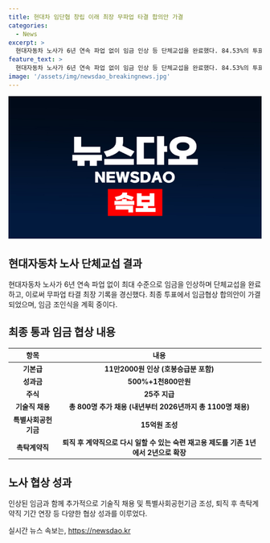 ```yaml
---
title: 현대차 임단협 창립 이래 최장 무파업 타결 합의안 가결
categories:
  - News
excerpt: >
  현대자동차 노사가 6년 연속 파업 없이 임금 인상 등 단체교섭을 완료했다. 84.53%의 투표율로 58.93%가 찬성하여 임금협상 합의안이 승인되었다. 이에 따라 기본급은 11만2000원으로 인상되고, 성과금은 500%+1천800만원, 주식 25주 등이 제공될 예정이다. 노조는 특별사회공헌기금 15억원 조성, 퇴직 후 촉탁계약직으로 일할 수 있는 기간을 2년으로 늘리는 등 다양한 혜택에도 합의했다. 현대차 노사는 6년 연속 파업 없이 임금 협상을 타결함으로써 1987년 이후 처음으로 무파업 타결 기록을 경신했다. (출처: 이데일리)
feature_text: >
  현대자동차 노사가 6년 연속 파업 없이 임금 인상 등 단체교섭을 완료했다. 84.53%의 투표율로 58.93%가 찬성하여 임금협상 합의안이 승인되었다. 이에 따라 기본급은 11만2000원으로 인상되고, 성과금은 500%+1천800만원, 주식 25주 등이 제공될 예정이다. 노조는 특별사회공헌기금 15억원 조성, 퇴직 후 촉탁계약직으로 일할 수 있는 기간을 2년으로 늘리는 등 다양한 혜택에도 합의했다. 현대차 노사는 6년 연속 파업 없이 임금 협상을 타결함으로써 1987년 이후 처음으로 무파업 타결 기록을 경신했다. (출처: 이데일리)
image: '/assets/img/newsdao_breakingnews.jpg'
---
```


<p><img src="/assets/img/newsdao_breakingnews.jpg" alt="ranknews 속보" /></p>

<h2 data-ke-size="size26">현대자동차 노사 단체교섭 결과</h2>

<p data-ke-size="size16">현대자동차 노사가 6년 연속 파업 없이 최대 수준으로 임금을 인상하며 단체교섭을 완료하고, 이로써 무파업 타결 최장 기록을 경신했다. 최종 투표에서 임금협상 합의안이 가결되었으며, 임금 조인식을 계획 중이다.</p>

<h2 data-ke-size="size26">최종 통과 임금 협상 내용</h2>

<table>
    <thead>
        <tr>
            <th>항목</th>
            <th>내용</th>
        </tr>
    </thead>
    <tbody>
        <tr>
            <td style="text-align: center; height: 17px;"><b>기본급</b></td>
            <td style="text-align: center; height: 17px;"><b>11만2000원 인상 (호봉승급분 포함)</b></td>
        </tr>
        <tr>
            <td style="text-align: center; height: 17px;"><b>성과금</b></td>
            <td style="text-align: center; height: 17px;"><b>500%+1천800만원</b></td>
        </tr>
        <tr>
            <td style="text-align: center; height: 17px;"><b>주식</b></td>
            <td style="text-align: center; height: 17px;"><b>25주 지급</b></td>
        </tr>
        <tr>
            <td style="text-align: center; height: 17px;"><b>기술직 채용</b></td>
            <td style="text-align: center; height: 17px;"><b>총 800명 추가 채용 (내년부터 2026년까지 총 1100명 채용)</b></td>
        </tr>
        <tr>
            <td style="text-align: center; height: 17px;"><b>특별사회공헌기금</b></td>
            <td style="text-align: center; height: 17px;"><b>15억원 조성</b></td>
        </tr>
        <tr>
            <td style="text-align: center; height: 17px;"><b>촉탁계약직</b></td>
            <td style="text-align: center; height: 17px;"><b>퇴직 후 계약직으로 다시 일할 수 있는 숙련 재고용 제도를 기존 1년에서 2년으로 확장</b></td>
        </tr>
    </tbody>
</table>

<h2 data-ke-size="size26">노사 협상 성과</h2>

<p data-ke-size="size16">인상된 임금과 함께 추가적으로 기술직 채용 및 특별사회공헌기금 조성, 퇴직 후 촉탁계약직 기간 연장 등 다양한 협상 성과를 이루었다.</p>
실시간 뉴스 속보는, <a href="https://newsdao.kr" rel="dofollow">https://newsdao.kr</a>



